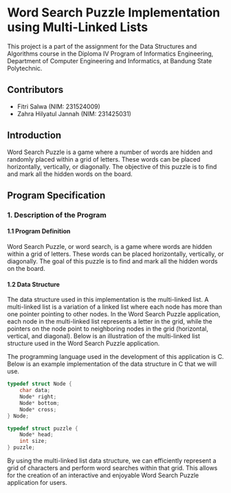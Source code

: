 # Word Search Puzzle Implementation using Multi-Linked Lists

This project is a part of the assignment for the Data Structures and Algorithms course in the Diploma IV Program of Informatics Engineering, Department of Computer Engineering and Informatics, at Bandung State Polytechnic. 

## Contributors
- Fitri Salwa (NIM: 231524009)
- Zahra Hilyatul Jannah (NIM: 231425031)

## Introduction
Word Search Puzzle is a game where a number of words are hidden and randomly placed within a grid of letters. These words can be placed horizontally, vertically, or diagonally. The objective of this puzzle is to find and mark all the hidden words on the board.

## Program Specification

### 1. Description of the Program
#### 1.1 Program Definition
Word Search Puzzle, or word search, is a game where words are hidden within a grid of letters. These words can be placed horizontally, vertically, or diagonally. The goal of this puzzle is to find and mark all the hidden words on the board.

#### 1.2 Data Structure
The data structure used in this implementation is the multi-linked list. A multi-linked list is a variation of a linked list where each node has more than one pointer pointing to other nodes. In the Word Search Puzzle application, each node in the multi-linked list represents a letter in the grid, while the pointers on the node point to neighboring nodes in the grid (horizontal, vertical, and diagonal). Below is an illustration of the multi-linked list structure used in the Word Search Puzzle application.


The programming language used in the development of this application is C. Below is an example implementation of the data structure in C that we will use.

```c
typedef struct Node {
	char data;
    Node* right;
    Node* bottom;
    Node* cross;
} Node;

typedef struct puzzle {
	Node* head;
	int size;
} puzzle;

```

By using the multi-linked list data structure, we can efficiently represent a grid of characters and perform word searches within that grid. This allows for the creation of an interactive and enjoyable Word Search Puzzle application for users.
